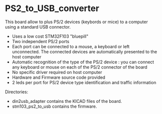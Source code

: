 # PS2_to_USB_converter
 This board allow to plus PS/2 devices (keybords or mice) to a computer using a standard USB connector.


- Uses a low cost STM32F103 "bluepill"
- Two independent PS/2 ports
- Each port can be connected to a mouse, a keyboard or left unconnected. The connected devices are automatically presented to the host computer
- Automatic recognition of the type of the PS/2 device : you can connect any keyboard or mouse on each of the PS/2 connector of the board
- No specific driver required on host computer
- Hardware and Firmware source code provided
- 2 leds per port for PS/2 device type identification and traffic information


Directories:
- din2usb_adapter contains the KICAD files of the board.
- stm103_ps2_to_usb contains the firmware.
